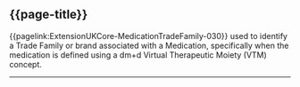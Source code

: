 ## {{page-title}}

{{pagelink:ExtensionUKCore-MedicationTradeFamily-030}} used to identify a Trade Family or brand associated with a Medication, specifically when the medication is defined using a dm+d Virtual Therapeutic Moiety (VTM) concept.

---
